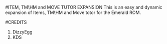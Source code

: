 #ITEM, TM\HM and MOVE TUTOR EXPANSION
This is an easy and dynamic expansion of Items, TM\HM and Move totor for the Emerald ROM.

#CREDITS
1. DizzyEgg
2. KDS